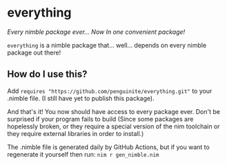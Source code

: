 # everything

*Every nimble package ever... Now In one convenient package!*

`everything` is a nimble package that... well... depends on every nimble package out there!

## How do I use this?

Add `requires "https://github.com/penguinite/everything.git"` to your .nimble file. (I still have yet to publish this package).

And that's it! You now should have access to every package ever. Don't be surprised if your program fails to build (Since some packages are hopelessly broken, or they require a special version of the nim toolchain or they require external libraries in order to install.)

The .nimble file is generated daily by GitHub Actions, but if you want to regenerate it yourself then run: `nim r gen_nimble.nim`
